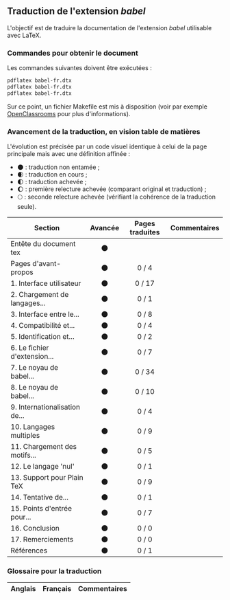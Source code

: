## Traduction de l'extension *babel*

L'objectif est de traduire la documentation de l'extension *babel* utilisable avec LaTeX. 


### Commandes pour obtenir le document

Les commandes suivantes doivent être exécutées :

```bash
pdflatex babel-fr.dtx
pdflatex babel-fr.dtx
pdflatex babel-fr.dtx
```

Sur ce point, un fichier Makefile est mis à disposition (voir par exemple [OpenClassrooms](https://openclassrooms.com/courses/compilez-sous-gnu-linux#/id/r-1130480) pour plus d'informations).


### Avancement de la traduction, en vision table de matières

L'évolution est précisée par un code visuel identique à celui de la page principale mais avec une définition affinée :

- :new_moon: : traduction non entamée ;
- :waxing_crescent_moon: : traduction en cours ;
- :first_quarter_moon: : traduction achevée ;
- :waxing_gibbous_moon: : première relecture achevée (comparant original et traduction) ; 
- :full_moon: : seconde relecture achevée (vérifiant la cohérence de la traduction seule).

Section                       | Avancée                | Pages traduites | Commentaires 
----------------------------- | :--------------------: | :-------------: | -------------------------
Entête du document tex        | :new_moon:             |                 |
Pages d'avant-propos          | :new_moon:             | 0 / 4           | 
1. Interface utilisateur      | :new_moon:             | 0 / 17          |
2. Chargement de langages...  | :new_moon:             | 0 / 1           |
3. Interface entre le...      | :new_moon:             | 0 / 8           | 
4. Compatibilité et...        | :new_moon:             | 0 / 4           |
5. Identification et...       | :new_moon:             | 0 / 2           | 
6. Le fichier d'extension...  | :new_moon:             | 0 / 7           | 
7. Le noyau de babel...       | :new_moon:             | 0 / 34          | 
8. Le noyau de babel...       | :new_moon:             | 0 / 10          | 
9. Internationalisation de... | :new_moon:             | 0 / 4           | 
10. Langages multiples        | :new_moon:             | 0 / 9           | 
11. Chargement des motifs...  | :new_moon:             | 0 / 5           | 
12. Le langage 'nul'          | :new_moon:             | 0 / 1           | 
13. Support pour Plain TeX    | :new_moon:             | 0 / 9           | 
14. Tentative de...           | :new_moon:             | 0 / 1           | 
15. Points d'entrée pour...   | :new_moon:             | 0 / 7           | 
16. Conclusion                | :new_moon:             | 0 / 0           |
17. Remerciements             | :new_moon:             | 0 / 0           |
Références                    | :new_moon:             | 0 / 1           |


### Glossaire pour la traduction

Anglais                | Français                                       | Commentaires 
---------------------- | ---------------------------------------------- | -------------------------------
